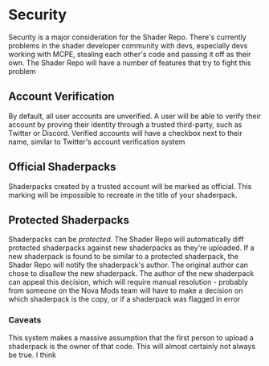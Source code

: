 # Security

Security is a major consideration for the Shader Repo. There's currently problems in the shader developer community with
devs, especially devs working with MCPE, stealing each other's code and passing it off as their own. The Shader Repo
will have a number of features that try to fight this problem

## Account Verification

By default, all user accounts are unverified. A user will be able to verify their account by proving their identity
through a trusted third-party, such as Twitter or Discord. Verified accounts will have a checkbox next to their name,
similar to Twitter's account verification system

## Official Shaderpacks

Shaderpacks created by a trusted account will be marked as official. This marking will be impossible to recreate in the
title of your shaderpack.

## Protected Shaderpacks

Shaderpacks can be _protected_. The Shader Repo will automatically diff protected shaderpacks against new shaderpacks as
they're uploaded. If a new shaderpack is found to be similar to a protected shaderpack, the Shader Repo will notify the 
shaderpack's author. The original author can chose to disallow the new shaderpack. The author of the new shaderpack can
appeal this decision, which will require manual resolution - probably from someone on the Nova Mods team will have to
make a decision on which shaderpack is the copy, or if a shaderpack was flagged in error

### Caveats

This system makes a massive assumption that the first person to upload a shaderpack is the owner of that code. This will
almost certainly not always be true. I think 

